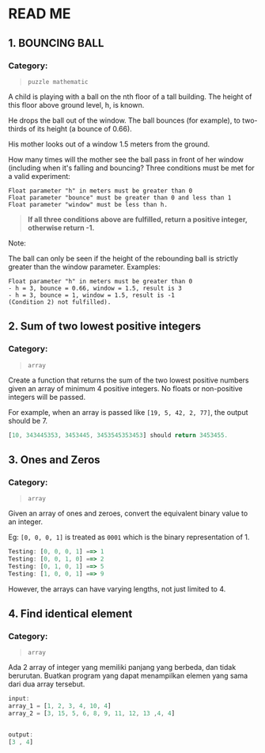 # READ ME
## 1. BOUNCING BALL
### Category: 
>`puzzle mathematic`




A child is playing with a ball on the nth floor of a tall building. The height of this floor above ground level, h, is known.

He drops the ball out of the window. The ball bounces (for example), to two-thirds of its height (a bounce of 0.66).

His mother looks out of a window 1.5 meters from the ground.

How many times will the mother see the ball pass in front of her window (including when it's falling and bouncing?
Three conditions must be met for a valid experiment:

    Float parameter "h" in meters must be greater than 0
    Float parameter "bounce" must be greater than 0 and less than 1
    Float parameter "window" must be less than h.

>**If all three conditions above are fulfilled, return a positive integer, otherwise return -1.**

Note:

The ball can only be seen if the height of the rebounding ball is strictly greater than the window parameter.
Examples:

    Float parameter "h" in meters must be greater than 0
    - h = 3, bounce = 0.66, window = 1.5, result is 3
    - h = 3, bounce = 1, window = 1.5, result is -1 
    (Condition 2) not fulfilled).


## 2. Sum of two lowest positive integers
### Category: 
>`array`

Create a function that returns the sum of the two lowest positive numbers given an array of minimum 4 positive integers. No floats or non-positive integers will be passed.

For example, when an array is passed like `[19, 5, 42, 2, 77]`, the output should be 7.

```js
[10, 343445353, 3453445, 3453545353453] should return 3453455.

```

## 3. Ones and Zeros
### Category: 
>`array`

Given an array of ones and zeroes, convert the equivalent binary value to an integer.

Eg: `[0, 0, 0, 1]` is treated as `0001` which is the binary representation of 1.

```js
Testing: [0, 0, 0, 1] ==> 1
Testing: [0, 0, 1, 0] ==> 2
Testing: [0, 1, 0, 1] ==> 5
Testing: [1, 0, 0, 1] ==> 9

```
However, the arrays can have varying lengths, not just limited to 4.

## 4. Find identical element
### Category:
>`array`

Ada 2 array of integer yang memiliki panjang yang berbeda, dan tidak berurutan. Buatkan program yang dapat menampilkan elemen yang sama dari dua array tersebut.

```js
input:
array_1 = [1, 2, 3, 4, 10, 4]
array_2 = [3, 15, 5, 6, 8, 9, 11, 12, 13 ,4, 4]


output:
[3 , 4]
```
